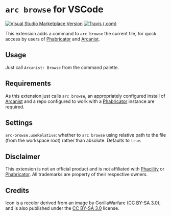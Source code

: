 # `arc browse` for VSCode

[![Visual Studio Marketplace Version](https://img.shields.io/visual-studio-marketplace/v/mezzode.arc-browse.svg?style=flat-square&logo=visual-studio-code)](https://marketplace.visualstudio.com/items?itemName=mezzode.arc-browse)
[![Travis (.com)](https://img.shields.io/travis/com/mezzode/arc-browse.svg?style=flat-square)](https://travis-ci.com/mezzode/arc-browse)

This extension adds a command to `arc browse` the current file, for quick access by users of [Phabricator](https://www.phacility.com/phabricator/) and [Arcanist](https://www.phacility.com/phabricator/arcanist/).

## Usage

Just call `Arcanist: Browse` from the command palette.

## Requirements

As this extension just calls `arc browse`, an appropriately configured install of [Arcanist](https://www.phacility.com/phabricator/arcanist/) and a repo configured to work with a [Phabricator](https://www.phacility.com/phabricator/) instance are required.

## Settings

`arc-browse.useRelative`: whether to `arc browse` using relative path to the file (from the workspace root) rather than absolute. Defaults to `true`.

## Disclaimer

This extension is not an official product and is not affiliated with [Phacility](https://phacility.com/) or [Phabricator](https://phacility.com/phabricator/).
All trademarks are property of their respective owners.

## Credits

Icon is a recolor derived from an image by GorillaWarfare ([CC BY-SA 3.0](https://creativecommons.org/licenses/by-sa/3.0)), and is also published under the [CC BY-SA 3.0](https://creativecommons.org/licenses/by-sa/3.0) license.
